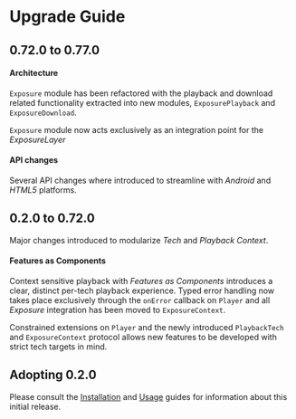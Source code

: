 # Upgrade Guide

## 0.72.0 to 0.77.0

#### Architecture
`Exposure` module has been refactored with the playback and download related functionality extracted into new modules, `ExposurePlayback` and `ExposureDownload`.

`Exposure` module now acts exclusively as an integration point for the *ExposureLayer*

#### API changes
Several API changes where introduced to streamline with *Android* and *HTML5* platforms.

## 0.2.0 to 0.72.0
Major changes introduced to modularize *Tech* and *Playback Context*.

#### Features as Components
Context sensitive playback with *Features as Components* introduces a clear, distinct per-tech playback experience. Typed error handling now takes place exclusively through the `onError` callback on `Player` and all *Exposure* integration has been moved to `ExposureContext`.

Constrained extensions on `Player` and the newly introduced `PlaybackTech` and `ExposureContext` protocol allows new features to be developed with strict tech targets in mind.

## Adopting 0.2.0
Please consult the [Installation](https://github.com/EricssonBroadcastServices/iOSClientExposure/blob/master/README.md#installation) and [Usage](https://github.com/EricssonBroadcastServices/iOSClientExposure/blob/master/README.md#getting-started) guides for information about this initial release.
